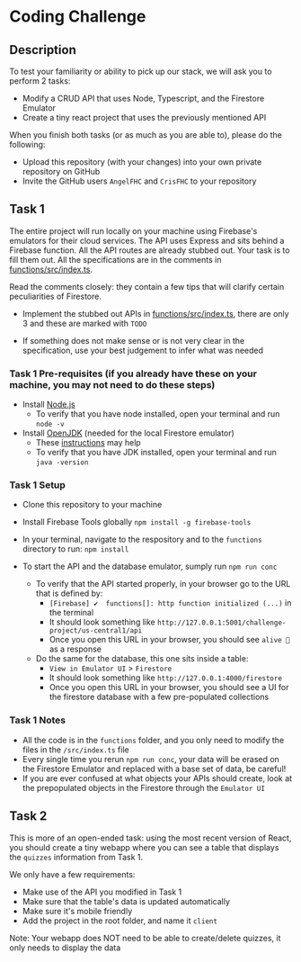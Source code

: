 
# Coding Challenge

## Description

To test your familiarity or ability to pick up our stack, we will ask you to perform 2 tasks:
- Modify a CRUD API that uses Node, Typescript, and the Firestore Emulator
- Create a tiny react project that uses the previously mentioned API

When you finish both tasks (or as much as you are able to), please do the following:
- Upload this repository (with your changes) into your own private repository on GitHub
- Invite the GitHub users `AngelFHC` and `CrisFHC` to your repository

## Task 1

The entire project will run locally on your machine using Firebase's emulators for their cloud services. The API uses Express and sits behind a Firebase function. All the API routes are already stubbed out. Your task is to fill them out. All the specifications are in the comments in [functions/src/index.ts](functions/src/index.ts).

Read the comments closely: they contain a few tips that will clarify certain peculiarities of Firestore.

- Implement the stubbed out APIs in [functions/src/index.ts](functions/src/index.ts), there are only 3 and these are marked with `TODO`

- If something does not make sense or is not very clear in the specification, use your best judgement to infer what was needed


### Task 1 Pre-requisites (if you already have these on your machine, you may not need to do these steps)
- Install [Node.js](https://nodejs.org/en)
    - To verify that you have node installed, open your terminal and run `node -v`
- Install [OpenJDK](https://jdk.java.net/21/) (needed for the local Firestore emulator)
    - These [instructions](https://www.freecodecamp.org/news/install-openjdk-free-java-multi-os-guide/) may help
    - To verify that you have JDK installed, open your terminal and run `java -version`

### Task 1 Setup
- Clone this repository to your machine

- Install Firebase Tools globally `npm install -g firebase-tools`

- In your terminal, navigate to the respository and to the `functions` directory to run: `npm install`

- To start the API and the database emulator, sumply run `npm run conc`
    - To verify that the API started properly, in your browser go to the URL that is defined by:
        - `[Firebase] ✔  functions[]: http function initialized (...)` in the terminal
        - It should look something like `http://127.0.0.1:5001/challenge-project/us-central1/api`
        - Once you open this URL in your browser, you should see `alive 💪` as a response
    - Do the same for the database, this one sits inside a table:
        - `View in Emulator UI` > `Firestore`
        - It should look something like `http://127.0.0.1:4000/firestore`
        - Once you open this URL in your browser, you should see a UI for the firestore database with a few pre-populated collections

### Task 1 Notes
- All the code is in the `functions` folder, and you only need to modify the files in the `/src/index.ts` file
- Every single time you rerun `npm run conc`, your data will be erased on the Firestore Emulator and replaced with a base set of data, be careful!
- If you are ever confused at what objects your APIs should create, look at the prepopulated objects in the Firestore through the `Emulator UI`


## Task 2

This is more of an open-ended task: using the most recent version of React, you should create a tiny webapp where you can see a table that displays the `quizzes` information from Task 1.

We only have a few requirements:
- Make use of the API you modified in Task 1
- Make sure that the table's data is updated automatically
- Make sure it's mobile friendly
- Add the project in the root folder, and name it `client`

Note: Your webapp does NOT need to be able to create/delete quizzes, it only needs to display the data 
